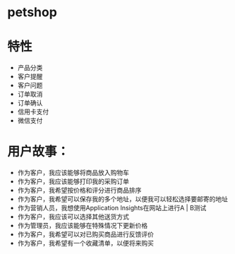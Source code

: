 # petshop



# 特性

- 产品分类
- 客户提醒
- 客户问题
- 订单取消
- 订单确认
- 信用卡支付
- 微信支付

# 用户故事：

- 作为客户，我应该能够将商品放入购物车
- 作为客户，我应该能够打印我的采购订单
- 作为客户，我希望按价格和评分进行商品排序
- 作为客户，我希望可以保存我的多个地址，以便我可以轻松选择要邮寄的地址
- 作为营销人员，我想使用Application Insights在网站上进行A | B测试
- 作为客户，我应该可以选择其他送货方式
- 作为管理员，我应该能够在特殊情况下更新价格
- 作为客户，我希望可以对已购买商品进行反馈评价
- 作为客户，我希望有一个收藏清单，以便将来购买
